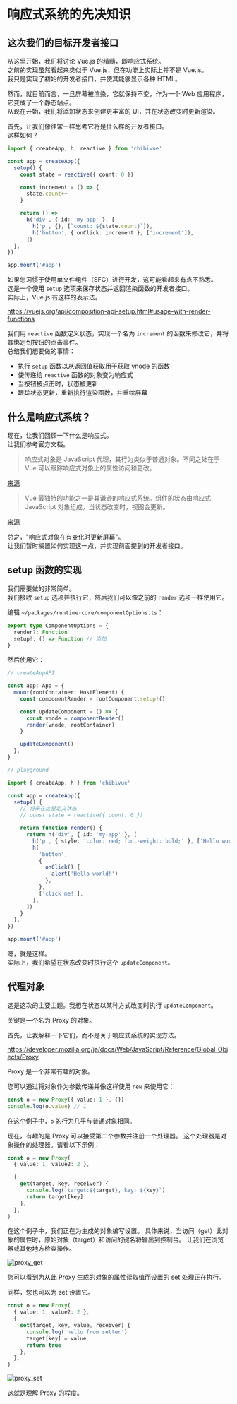 # 响应式系统的先决知识

## 这次我们的目标开发者接口

从这里开始，我们将讨论 Vue.js 的精髓，即响应式系统。  
之前的实现虽然看起来类似于 Vue.js，但在功能上实际上并不是 Vue.js。  
我只是实现了初始的开发者接口，并使其能够显示各种 HTML。

然而，就目前而言，一旦屏幕被渲染，它就保持不变，作为一个 Web 应用程序，它变成了一个静态站点。  
从现在开始，我们将添加状态来创建更丰富的 UI，并在状态改变时更新渲染。

首先，让我们像往常一样思考它将是什么样的开发者接口。  
这样如何？

```ts
import { createApp, h, reactive } from 'chibivue'

const app = createApp({
  setup() {
    const state = reactive({ count: 0 })

    const increment = () => {
      state.count++
    }

    return () =>
      h('div', { id: 'my-app' }, [
        h('p', {}, [`count: ${state.count}`]),
        h('button', { onClick: increment }, ['increment']),
      ])
  },
})

app.mount('#app')
```

如果您习惯于使用单文件组件（SFC）进行开发，这可能看起来有点不熟悉。  
这是一个使用 `setup` 选项来保存状态并返回渲染函数的开发者接口。  
实际上，Vue.js 有这样的表示法。

https://vuejs.org/api/composition-api-setup.html#usage-with-render-functions

我们用 `reactive` 函数定义状态，实现一个名为 `increment` 的函数来修改它，并将其绑定到按钮的点击事件。  
总结我们想要做的事情：

- 执行 `setup` 函数以从返回值获取用于获取 vnode 的函数
- 使传递给 `reactive` 函数的对象变为响应式
- 当按钮被点击时，状态被更新
- 跟踪状态更新，重新执行渲染函数，并重绘屏幕

## 什么是响应式系统？

现在，让我们回顾一下什么是响应式。  
让我们参考官方文档。

> 响应式对象是 JavaScript 代理，其行为类似于普通对象。不同之处在于 Vue 可以跟踪响应式对象上的属性访问和更改。

[来源](https://v3.vuejs.org/guide/reactivity-fundamentals.html)

> Vue 最独特的功能之一是其谦逊的响应式系统。组件的状态由响应式 JavaScript 对象组成。当状态改变时，视图会更新。

[来源](https://v3.vuejs.org/guide/reactivity-in-depth.html)

总之，"响应式对象在有变化时更新屏幕"。  
让我们暂时搁置如何实现这一点，并实现前面提到的开发者接口。

## setup 函数的实现

我们需要做的非常简单。  
我们接收 `setup` 选项并执行它，然后我们可以像之前的 `render` 选项一样使用它。

编辑 `~/packages/runtime-core/componentOptions.ts`：

```ts
export type ComponentOptions = {
  render?: Function
  setup?: () => Function // 添加
}
```

然后使用它：

```ts
// createAppAPI

const app: App = {
  mount(rootContainer: HostElement) {
    const componentRender = rootComponent.setup!()

    const updateComponent = () => {
      const vnode = componentRender()
      render(vnode, rootContainer)
    }

    updateComponent()
  },
}
```

```ts
// playground

import { createApp, h } from 'chibivue'

const app = createApp({
  setup() {
    // 将来在这里定义状态
    // const state = reactive({ count: 0 })

    return function render() {
      return h('div', { id: 'my-app' }, [
        h('p', { style: 'color: red; font-weight: bold;' }, ['Hello world.']),
        h(
          'button',
          {
            onClick() {
              alert('Hello world!')
            },
          },
          ['click me!'],
        ),
      ])
    }
  },
})

app.mount('#app')
```

嗯，就是这样。  
实际上，我们希望在状态改变时执行这个 `updateComponent`。

## 代理对象

这是这次的主要主题。我想在状态以某种方式改变时执行 `updateComponent`。

关键是一个名为 Proxy 的对象。

首先，让我解释一下它们，而不是关于响应式系统的实现方法。

https://developer.mozilla.org/ja/docs/Web/JavaScript/Reference/Global_Objects/Proxy

Proxy 是一个非常有趣的对象。

您可以通过将对象作为参数传递并像这样使用 `new` 来使用它：

```ts
const o = new Proxy({ value: 1 }, {})
console.log(o.value) // 1
```

在这个例子中，`o` 的行为几乎与普通对象相同。

现在，有趣的是 Proxy 可以接受第二个参数并注册一个处理器。
这个处理器是对象操作的处理器。请看以下示例：

```ts
const o = new Proxy(
  { value: 1, value2: 2 },

  {
    get(target, key, receiver) {
      console.log(`target:${target}, key: ${key}`)
      return target[key]
    },
  },
)
```

在这个例子中，我们正在为生成的对象编写设置。
具体来说，当访问（get）此对象的属性时，原始对象（target）和访问的键名将输出到控制台。
让我们在浏览器或其他地方检查操作。

![proxy_get](https://raw.githubusercontent.com/chibivue-land/chibivue/main/book/images/proxy_get.png)

您可以看到为从此 Proxy 生成的对象的属性读取值而设置的 set 处理正在执行。

同样，您也可以为 set 设置它。

```ts
const o = new Proxy(
  { value: 1, value2: 2 },
  {
    set(target, key, value, receiver) {
      console.log('hello from setter')
      target[key] = value
      return true
    },
  },
)
```

![proxy_set](https://raw.githubusercontent.com/chibivue-land/chibivue/main/book/images/proxy_set.png)

这就是理解 Proxy 的程度。
